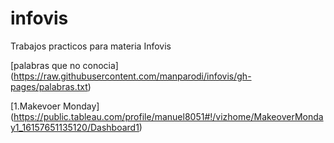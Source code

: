 # infovis

Trabajos practicos para materia Infovis

[palabras que no conocia] (https://raw.githubusercontent.com/manparodi/infovis/gh-pages/palabras.txt)

[1.Makevoer Monday] (https://public.tableau.com/profile/manuel8051#!/vizhome/MakeoverMonday1_16157651135120/Dashboard1)

